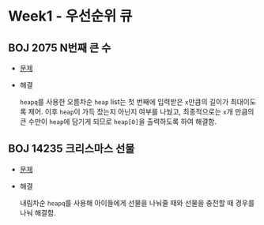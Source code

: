 # Week1 - 우선순위 큐

## BOJ 2075 N번째 큰 수

- [문제](https://www.acmicpc.net/problem/2075)
- 해결

  `heapq`를 사용한 오름차순 `heap` list는 첫 번째에 입력받은 `x`만큼의 길이가 최대이도록 제어. 이후 `heap`이 가득 찼는지 아닌지 여부를 나눴고, 최종적으로는 `x`개 만큼의 큰 수만이 `heap`에 담기게 되므로 `heap[0]`을 출력하도록 하여 해결함.

## BOJ 14235 크리스마스 선물

- [문제](https://www.acmicpc.net/problem/14235)
- 해결

  내림차순 `heapq`를 사용해 아이들에게 선물을 나눠줄 때와 선물을 충전할 때 경우를 나눠 해결함.
